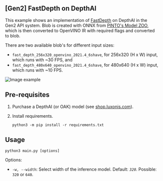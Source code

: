 ## [Gen2] FastDepth on DepthAI

This example shows an implementation of [FastDepth](https://github.com/dwofk/fast-depth) on DepthAI in the Gen2 API system.  Blob is created with ONNX from [PINTO's Model ZOO](https://github.com/PINTO0309/PINTO_model_zoo/tree/main/146_FastDepth), which is then converted to OpenVINO IR with required flags and converted to blob.

There are two available blob's for different input sizes:

* `fast_depth_256x320_openvino_2021.4_6shave`, for 256x320 (H x W) input, which runs with ~30 FPS, and
* `fast_depth_480x640_openvino_2021.4_6shave`, for 480x640 (H x W) input, which runs with ~10 FPS.

![Image example](https://user-images.githubusercontent.com/18037362/140495636-0721dea1-7eaf-461e-9a39-23a890513324.gif)

## Pre-requisites

1. Purchase a DepthAI (or OAK) model (see [shop.luxonis.com](https://shop.luxonis.com/)).

3. Install requirements.
   ```
   python3 -m pip install -r requirements.txt
   ```

## Usage

```
python3 main.py [options]
```

Options:

* `-w, --width`: Select width of the inference model. Default: *`320`*. Possible: `320` or `640`.

